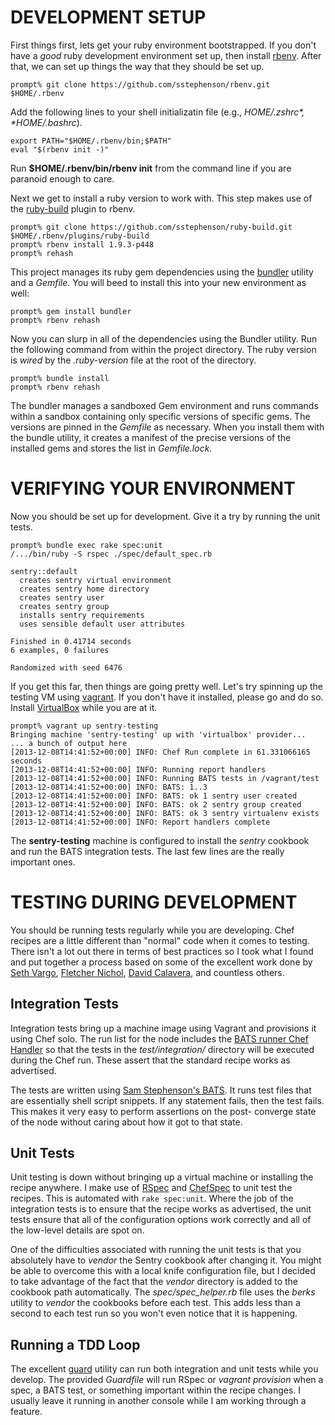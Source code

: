# DEVELOPMENT SETUP

First things first, lets get your ruby environment bootstrapped.  If you
don't have a *good* ruby development environment set up, then install
[rbenv][1].  After that, we can set up things the way that they should
be set up.

    prompt% git clone https://github.com/sstephenson/rbenv.git $HOME/.rbenv

Add the following lines to your shell initializatin file (e.g.,
*$HOME/.zshrc*, *$HOME/.bashrc*).

    export PATH="$HOME/.rbenv/bin;$PATH"
    eval "$(rbenv init -)"

Run **$HOME/.rbenv/bin/rbenv init** from the command line if you are
paranoid enough to care.

Next we get to install a ruby version to work with.  This step makes
use of the [ruby-build][12] plugin to rbenv.

    prompt% git clone https://github.com/sstephenson/ruby-build.git $HOME/.rbenv/plugins/ruby-build
    prompt% rbenv install 1.9.3-p448
    prompt% rehash

This project manages its ruby gem dependencies using the [bundler][13]
utility and a *Gemfile*.  You will beed to install this into your new
environment as well:

    prompt% gem install bundler
    prompt% rbenv rehash

Now you can slurp in all of the dependencies using the Bundler utility.
Run the following command from within the project directory.  The ruby
version is *wired* by the *.ruby-version* file at the root of the
directory.

    prompt% bundle install
    prompt% rbenv rehash

The bundler manages a sandboxed Gem environment and runs commands within
a sandbox containing only specific versions of specific gems.  The
versions are pinned in the *Gemfile* as necessary.  When you install them
with the bundle utility, it creates a manifest of the precise versions of
the installed gems and stores the list in *Gemfile.lock*.

# VERIFYING YOUR ENVIRONMENT

Now you should be set up for development.  Give it a try by running the
unit tests.

    prompt% bundle exec rake spec:unit
    /.../bin/ruby -S rspec ./spec/default_spec.rb

    sentry::default
      creates sentry virtual environment
      creates sentry home directory
      creates sentry user
      creates sentry group
      installs sentry requirements
      uses sensible default user attributes
    
    Finished in 0.41714 seconds
    6 examples, 0 failures
    
    Randomized with seed 6476

If you get this far, then things are going pretty well.  Let's try
spinning up the testing VM using [vagrant][2].  If you don't have it
installed, please go and do so.  Install [VirtualBox][3] while you are
at it.

    prompt% vagrant up sentry-testing
    Bringing machine 'sentry-testing' up with 'virtualbox' provider...
    ... a bunch of output here
    [2013-12-08T14:41:52+00:00] INFO: Chef Run complete in 61.331066165 seconds
    [2013-12-08T14:41:52+00:00] INFO: Running report handlers
    [2013-12-08T14:41:52+00:00] INFO: Running BATS tests in /vagrant/test
    [2013-12-08T14:41:52+00:00] INFO: BATS: 1..3
    [2013-12-08T14:41:52+00:00] INFO: BATS: ok 1 sentry user created
    [2013-12-08T14:41:52+00:00] INFO: BATS: ok 2 sentry group created
    [2013-12-08T14:41:52+00:00] INFO: BATS: ok 3 sentry virtualenv exists
    [2013-12-08T14:41:52+00:00] INFO: Report handlers complete

The **sentry-testing** machine is configured to install the *sentry*
cookbook and run the BATS integration tests.  The last few lines are the
really important ones.

# TESTING DURING DEVELOPMENT

You should be running tests regularly while you are developing.  Chef
recipes are a little different than "normal" code when it comes to testing.
There isn't a lot out there in terms of best practices so I took what I
found and put together a process based on some of the excellent  work done
by [Seth Vargo][8], [Fletcher Nichol][9], [David Calavera][10], and
countless others.

## Integration Tests

Integration tests bring up a machine image using Vagrant and provisions it
using Chef solo.  The run list for the node includes the [BATS runner Chef
Handler][6] so that the tests in the *test/integration/* directory will be
executed during the Chef run.  These assert that the standard recipe works
as advertised.

The tests are written using [Sam Stephenson's BATS][11].  It runs test files
that are essentially shell script snippets.  If any statement fails, then
the test fails.  This makes it very easy to perform assertions on the post-
converge state of the node without caring about how it got to that state.

## Unit Tests

Unit testing is down without bringing up a virtual machine or installing the
recipe anywhere.  I make use of [RSpec][4] and [ChefSpec][5] to unit test
the recipes.  This is automated with `rake spec:unit`.  Where the job of the
integration tests is to ensure that the recipe works as advertised, the unit
tests ensure that all of the configuration options work correctly and all of
the low-level details are spot on.

One of the difficulties associated with running the unit tests is that you
absolutely have to *vendor* the Sentry cookbook after changing it.  You might
be able to overcome this with a local knife configuration file, but I decided
to take advantage of the fact that the *vendor* directory is added to the
cookbook path automatically.  The *spec/spec_helper.rb* file uses the *berks*
utility to *vendor* the cookbooks before each test.  This adds less than a
second to each test run so you won't even notice that it is happening.

## Running a TDD Loop
The excellent [guard][7] utility can run both integration and unit tests
while you develop.  The provided _Guardfile_ will run RSpec or *vagrant
provision* when a spec, a BATS test, or something important within the
recipe changes.  I usually leave it running in another console while I am
working through a feature.


[1]: https://github.com/sstephenson/rbenv#installation
[2]: http://vagrantup.com/
[3]: https://www.virtualbox.org/
[4]: http://rspec.info/
[5]: https://github.com/acrmp/chefspec/
[6]: https://github.com/dave-shawley/bats-runner
[7]: https://github.com/guard/guard/wiki/
[8]: https://github.com/sethvargo
[9]: https://github.com/test-kitchen/test-kitchen
[10]: https://github.com/calavera/minitest-chef-handler
[11]: https://github.com/sstephenson/bats
[12]: https://github.com/sstephenson/ruby-build
[13]: http://bundler.io
